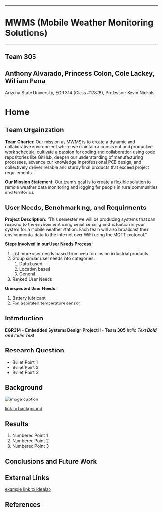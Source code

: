 
---
# MWMS (Mobile Weather Monitoring Solutions)
---
## Team 305
Anthony Alvarado, Princess Colon, Cole Lackey, William Pena
---

Arizona State University, EGR 314 (Class #17878), Professor: Kevin Nichols


# Home


## Team Orgainzation

**Team Charter**: Our mission as MWMS is to create a dynamic and collaborative environment where we maintain a consistent and productive work schedule, cultivate a passion for coding and collaboration using code repositories like GitHub, deepen our understanding of manufacturing processes, advance our knowledge in professional PCB design, and collectively deliver reliable and sturdy final products that exceed project requirements.

**Our Mission Statement**: Our team’s goal is to create a flexible solution to remote weather data monitoring and logging for people in rural communities and territories.


## User Needs, Benchmarking, and Requirments

**Project Description**: "This semester we will be producing systems that can respond to the environment using serial sensing and actuation in your system for a mobile weather station. Each team will also broadcast their environmental data to the internet over WiFi using the MQTT protocol."

**Steps Involved in our User Needs Process:**
1. List more user needs based from web forums on industrial products
2. Group similar user needs into categories: 
    1. Data based
    2. Location based
    3. General
3. Ranked User Needs

**Unexpected User Needs:** 
1. Battery lubricant
2. Fan aspirated temperature sensor




## Introduction

**EGR314 - Embedded Systems Design Project II - Team 305**
_Italic Text_
**_Bold and Italic Text_**

## Research Question

* Bullet Point 1
* Bullet Point 2
* Bullet Point 3

## Background

![image caption](https://idealab.asu.edu/assets/images/research/jumper1.png)

[link to background](/background)

## Results

1. Numbered Point 1
1. Numbered Point 2
1. Numbered Point 3

## Conclusions and Future Work

## External Links

[example link to idealab](https://idealab.asu.edu)


## References
